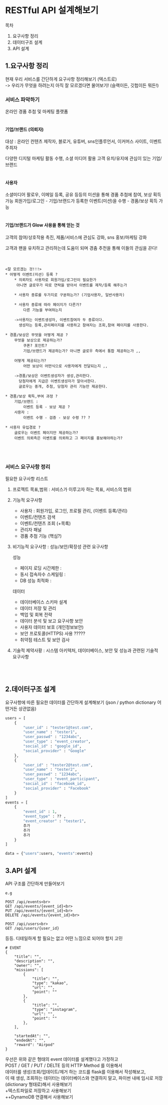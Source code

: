 # RESTful API 설계해보기

목차
1. 요구사항 정리
2. 데이터구조 설계
3. API 설계

## 1.요구사항 정리

현재 우리 서비스를 간단하게 요구사항 정리해보기 (텍스트로) <br>
-> 우리가 무엇을 하려는지 아직 잘 모르겠다면 물어보기! (슬랙이든, 깃헙이든 뭐든!)


### 서비스 파악하기

온라인 경품 추첨 및 마케팅 플랫폼
<br><br>
#### 기업/브랜드 (의뢰자)
대상 : 온라인 컨텐츠 제작자, 블로거, 유튜버, sns인플루언서, 이커머스 사이트, 이벤트 주최자

다양한 디지털 마케팅 활동 수행, 소셜 미디어 활용 고객 유치/유지에 관심이 있는 기업/브랜드
<br><br>
#### 사용자 
소셜미디어 팔로우, 이메일 등록, 공유 등등의 미션을 통해 경품 추첨에 참여, 보상 획득 가능
회원가입/로그인 - 기업/브랜드가 등록한 이벤트(미션)을 수행 - 경품/보상 획득 가능
<br><br>
#### 기업/브랜드가 Glow 사용을 통해 얻는 것
고객의 참여/상호작용 촉진, 제품/서비스에 관심도 강화, sns 홍보/마케팅 강화

고객과 팬을 유치하고 관리하는데 도움이 되며 경춤 추천을 통해 이들의 관심을 끈다!
<br><br><br>

    <잘 모르겠는 것!!!>
    * 어떻게 이벤트(미션) 등록 ?
        * 의뢰자도 사용자로 회원가입/로그인이 필요한가
         아니면 글로우가 따로 연락을 받아서 이벤트를 제작/등록 해주는가
        
        * 사용자 종류를 두가지로 구분하는가? (기업사용자, 일반사용자) 

        * 사용자 종류에 따라 페이지가 다른가?
            다른 기능을 부여하는지 

        ->사용자는 이벤트생성자, 이벤트참여자 두 종류이다.
          생성자는 등록,관리페이지를 사용하고 참여자는 조회,참여 페이지를 사용한다.

    * 경품/보상은 무엇을 어떻게 제공 ?
        무엇을 보상으로 제공하는가?
            쿠폰? 포인트?
            기업/브랜드가 제공하는가? 아니면 글로우 측에서 통합 제공하는가 ,,

        어떻게 제공되는가?
            어떤 보상이 어떤식으로 사용자에게 전달되는지 ,,

        ->경품/보상은 이벤트생성자가 생성,관리한다.
          당첨자에게 지급은 이벤트생성자가 알아서한다.
          글로우는 중개, 추첨, 당첨자 관리 기능만 제공한다.

    * 경품/보상 획득,부여 과정 ?
        기업/브랜드 :
            이벤트 등록 - 보상 제공 ?
        사용자 : 
            이벤트 수행 - 검증 - 보상 수령 ?? ? 

    * 사용자 유입경로 ?
        글로우는 이벤트 페이지만 제공하는가?
        이벤트 의뢰측은 이벤트를 의뢰하고 그 페이지를 홍보해야하는가? 
    

<br><br>

### 서비스 요구사항 정리
필요한 요구사항 리스트

1. 프로젝트 목표,범위 : 서비스가 이루고자 하는 목표, 서비스의 범위
   
2. 기능적 요구사항
   * 사용자 : 회원가입, 로그인, 프로필 관리, (이벤트 등록/관리)
   * 이벤트/컨텐츠 검색
   * 이벤트/컨텐츠 조회 (+목록)
   * 관리자 패널
   * 경품 추첨 기능 (핵심?)

3. 비기능적 요구사항 : 성능/보안/확장성 관련 요구사항<br>
   
   성능<br>
   * 페이지 로딩 시간제한  :
   * 동시 접속자수 스케일링 :
   * DB 성능 최적화 : 
  
   데이터<br>
   * 데이터베이스 스키마 설계
   * 데이터 저장 및 관리
   * 백업 및 회복 전략
   * 데이터 분석 및 보고 요구사항
   보안<Br>
   * 사용자 데이터 보호 (개인정보보안)
   * 보안 프로토콜(HTTPS) 사용 ?????
   * 취약점 테스트 및 보안 검사

   
4. 기술적 제약사황 : 시스템 아키텍처, 데이터베이스, 보안 및 성능과 관련된 기술적 요구사항




<br><br>

## 2.데이터구조 설계

요구사항에 따른 필요한 데이터를 간단하게 설계해보기 (json / python dictionary 어떤거든 상관없음)

```python
users = [
    { 
        "user_id" : "tester1@test.com",
        "user_name" : "tester1",
        "user_passwd" : "1234abc",
        "user_type" : "event_creator",
        "social_id" : "google_id",
        "social_provider" : "Google"
    },
    { 
        "user_id" : "tester2@test.com",
        "user_name" : "tester2",
        "user_passwd" : "1234abc",
        "user_type" : "event_participant",
        "social_id" : "facebook_id",
        "social_provider" : "Facebook"
    }
]
events = [
    {    
        "event_id" : 1,
        "event_type" : ?? ,
        "event_creator" : "tester1",
        추가
        추가
        추가
    }
]

data = {"users":users, "events":events}
```




## 3.API 설계

API 구조를 간단하게 만들어보기<br>

    e.g

    POST /api/events<br>
    GET /api/events/{event_id}<br>
    PUT /api/events/{event_id}<br>
    DELETE /api/events/{event_id}<br>

    POST /api/users<br>
    GET /api/users/{user_id}

등등. 디테일하게 할 필요는 없고 어떤 느낌으로 되어야 할지 고민

    # EVENT
    {
	    "title": "",
	    "description": "",
	    "owner": "",
	    "missions": [
		    {
			    "title": "",
			    "type": "kakao",
			    "url": "",
			    "point": ""
		    },
		    {
			    "title": "",
			    "type": "instagram",
			    "url": "",
			    "point": ""
		    },
	    ],

	    "startedAt": "",
	    "endedAt": "",
	    "reward": "Airpod"
    }
우선은 위와 같은 형태의 event 데이터를 설계했다고 가정하고 <br>
POST / GET / PUT / DELTE 등의 HTTP Method 를 이용해서 <br>
데이터를 생성/조회/업데이트/제거 하는 코드를 flask를 이용해서 작성해보고, <br>
이 때 생성, 조회하는 데이터는 데이터베이스와 연결하지 말고, 파이썬 내에 임시로 저장 (dictionary 형태로)해서 사용해보기<br>
+텍스트파일로 저장하고 사용해보기<br>
++DynamoDB 연결해서 사용해보기 